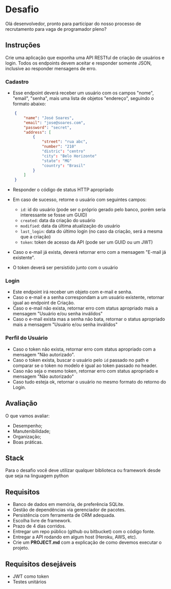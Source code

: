 # Desafio

Olá desenvolvedor, pronto para participar do nosso
processo de recrutamento para vaga de programador pleno?

## Instruções

Crie uma aplicação que exponha uma API RESTful de criação de usuários e login.
Todos os endpoints devem aceitar e responder somente JSON, inclusive ao responder mensagens de erro.

### Cadastro

- Esse endpoint deverá receber um usuário com os campos "nome", "email", "senha", mais uma lista de objetos "endereço", seguindo o formato abaixo:

```json
    {
        "name": "José Soares",
        "email": "jose@soares.com",
        "password": "secret",
        "address": [
            {
                "street": "rua abc",
                "number": "210"
                "distric": "centro"
                "city": "Belo Horizonte"
                "state": "MG"
                "country": "Brasil"
            }
        ]
    }
```

- Responder o código de status HTTP apropriado
- Em caso de sucesso, retorne o usuário com seguintes campos:
    - `id`: id do usuário (pode ser o próprio gerado pelo banco, porém seria interessante se fosse um GUID)
    - `created`: data da criação do usuário
    - `modified`: data da última atualização do usuário
    - `last_login`: data do último login (no caso da criação, será a mesma que a criação)
    - `token`: token de acesso da API (pode ser um GUID ou um JWT)

- Caso o e-mail já exista, deverá retornar erro com a mensagem "E-mail já existente".
- O token deverá ser persistido junto com o usuário

### Login

- Este endpoint irá receber um objeto com e-mail e senha.
- Caso o e-mail e a senha correspondam a um usuário existente, retornar igual ao endpoint de Criação.
- Caso o e-mail não exista, retornar erro com status apropriado mais a mensagem "Usuário e/ou senha inválidos"
- Caso o e-mail exista mas a senha não bata, retornar o status apropriado mais a mensagem "Usuário e/ou senha inválidos"

### Perfil do Usuário
- Caso o token não exista, retornar erro com status apropriado com a mensagem "Não autorizado".
- Caso o token exista, buscar o usuário pelo `id` passado no path e comparar se o token no modelo é igual ao token passado no header.
- Caso não seja o mesmo token, retornar erro com status apropriado e mensagem "Não autorizado"
- Caso tudo esteja ok, retornar o usuário no mesmo formato do retorno do Login.

## Avaliação

O que vamos avaliar:

- Desempenho;
- Manutenibilidade;
- Organização;
- Boas práticas.

## Stack
Para o desafio você deve utilizar qualquer biblioteca ou framework desde que seja na linguagem python


## Requisitos
- Banco de dados em memória, de preferência SQLite.
- Gestão de dependências via gerenciador de pacotes.
- Persistência com ferramenta de ORM adequada.
- Escolha livre de framework.
- Prazo de 4 dias corridos.
- Entregar um repo público (github ou bitbucket) com o código fonte.
- Entregar a API rodando em algum host (Heroku, AWS, etc).
- Crie um **PROJECT.md** com a explicação de como devemos executar o projeto.


## Requisitos desejáveis
- JWT como token
- Testes unitários
